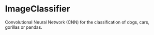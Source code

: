 # ImageClassifier
Convolutional Neural Network (CNN) for the classification of dogs, cars, gorillas or pandas.
